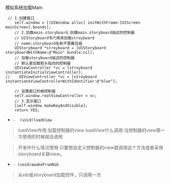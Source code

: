 模拟系统加载Main
``` 
 // 1.创建窗口
    self.window = [[UIWindow alloc] initWithFrame:[UIScreen mainScreen].bounds];
    // 2.加载main.storyboard,创建main.storyboard描述的控制器
    // UIStoryboard专门用来加载stroyboard
    // name:storyboard名称不需要后缀
    UIStoryboard *stroyboard = [UIStoryboard storyboardWithName:@"Main" bundle:nil];
    // 加载storyboard描述的控制器
    // 默认是加载箭头指向的控制器
    UIViewController *vc = [stroyboard instantiateInitialViewController];
//    UIViewController *vc = [stroyboard instantiateViewControllerWithIdentifier:@"blue"];
    
    // 设置窗口的根控制器
    self.window.rootViewController = vc;
    // 3.显示窗口
    [self.window makeKeyAndVisible];
    return YES;
```

-  `-  (void)loadView`

>loadView作用:加载控制器的view
 loadView什么调用:当控制器的view第一次使用的时候就会调用
  
>开发中什么情况使用:只要想自定义控制器的view就调用这个方法或者采用storyboard关联view。



- `- (void)awakeFromNib`

>从xib或storyboard加载控件，只调用一次

